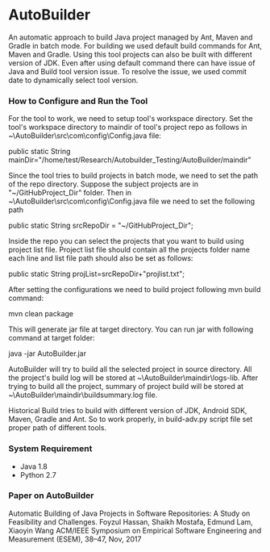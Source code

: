 # AutoBuilder
An automatic approach to build Java project managed by Ant, Maven and Gradle in batch mode. For building we used default build commands for Ant, Maven and Gradle. Using this tool projects can also be built with different version of JDK. Even after using default command there can have issue of Java and Build tool version issue. To resolve the issue, we used commit date to dynamically select tool version.

### How to Configure and Run the Tool

For the tool to work, we need to setup tool's workspace directory. Set the tool's workspace directory to maindir of tool's project repo as follows in ~\AutoBuilder\src\com\config\Config.java file:

public static String mainDir="/home/test/Research/Autobuilder_Testing/AutoBuilder/maindir"

Since the tool tries to build projects in batch mode, we need to set the path of the repo directory. Suppose the subject projects are in "~/GitHubProject_Dir" folder. Then in ~\AutoBuilder\src\com\config\Config.java file we need to set the following path

public static String srcRepoDir = "~/GitHubProject_Dir"; 

Inside the repo you can select the projects that you want to build using project list file. Project list file should contain all the projects folder name each line and list file path should also be set as follows:

public static String projList=srcRepoDir+"projlist.txt"; 

After setting the configurations we need to build project following mvn build command:

mvn clean package

This will generate jar file at target directory. You can run jar with following command at target folder:

java -jar AutoBuilder.jar

AutoBuilder will try to build all the selected project in source directory. All the project's build log will be stored at ~\AutoBuilder\maindir\logs-lib. After trying to build all the project, summary of project build will be stored at ~\AutoBuilder\maindir\buildsummary.log file.

Historical Build tries to build with different version of JDK, Android SDK, Maven, Gradle and Ant. So to work properly, in build-adv.py script file set proper path of different tools.

### System Requirement
- Java 1.8
- Python 2.7


### Paper on AutoBuilder

Automatic Building of Java Projects in Software Repositories: A Study on Feasibility and Challenges.
Foyzul Hassan, Shaikh Mostafa, Edmund Lam, Xiaoyin Wang
ACM/IEEE Symposium on Empirical Software Engineering and Measurement (ESEM), 38–47, Nov, 2017




